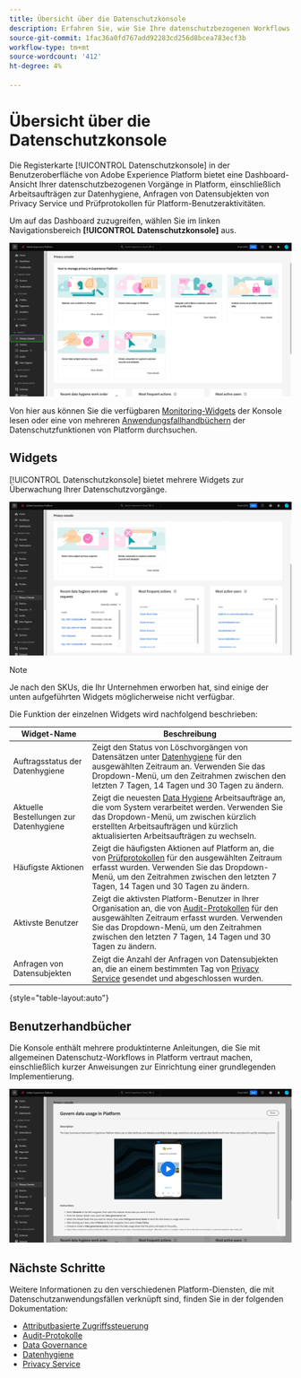 ```yaml
---
title: Übersicht über die Datenschutzkonsole
description: Erfahren Sie, wie Sie Ihre datenschutzbezogenen Workflows in der Benutzeroberfläche von Adobe Experience Platform überwachen.
source-git-commit: 1fac36a0fd767add92283cd256d8bcea783ecf3b
workflow-type: tm+mt
source-wordcount: '412'
ht-degree: 4%

---
```


# Übersicht über die Datenschutzkonsole

Die Registerkarte [!UICONTROL Datenschutzkonsole] in der Benutzeroberfläche von Adobe Experience Platform bietet eine Dashboard-Ansicht Ihrer datenschutzbezogenen Vorgänge in Platform, einschließlich Arbeitsaufträgen zur Datenhygiene, Anfragen von Datensubjekten von Privacy Service und Prüfprotokollen für Platform-Benutzeraktivitäten.

Um auf das Dashboard zuzugreifen, wählen Sie im linken Navigationsbereich **[!UICONTROL Datenschutzkonsole]** aus.

![Bild mit der Auswahl von [!UICONTROL Datenschutzkonsole] im linken Navigationsbereich der Platform-Benutzeroberfläche](../images/governance-privacy-security/privacy-console/left-nav.png)

Von hier aus können Sie die verfügbaren [Monitoring-Widgets](#widgets) der Konsole lesen oder eine von mehreren [Anwendungsfallhandbüchern](#use-case-guides) der Datenschutzfunktionen von Platform durchsuchen.

## Widgets

[!UICONTROL Datenschutzkonsole] bietet mehrere Widgets zur Überwachung Ihrer Datenschutzvorgänge.

![Bild mit der Auswahl von [!UICONTROL Datenschutzkonsole] im linken Navigationsbereich der Platform-Benutzeroberfläche](../images/governance-privacy-security/privacy-console/widgets.png)

>[!NOTE]
>
>Je nach den SKUs, die Ihr Unternehmen erworben hat, sind einige der unten aufgeführten Widgets möglicherweise nicht verfügbar.

Die Funktion der einzelnen Widgets wird nachfolgend beschrieben:

| Widget-Name | Beschreibung |
| --- | --- |
| Auftragsstatus der Datenhygiene | Zeigt den Status von Löschvorgängen von Datensätzen unter [Datenhygiene](../../hygiene/home.md) für den ausgewählten Zeitraum an. Verwenden Sie das Dropdown-Menü, um den Zeitrahmen zwischen den letzten 7 Tagen, 14 Tagen und 30 Tagen zu ändern. |
| Aktuelle Bestellungen zur Datenhygiene | Zeigt die neuesten [Data Hygiene](../../hygiene/home.md) Arbeitsaufträge an, die vom System verarbeitet werden. Verwenden Sie das Dropdown-Menü, um zwischen kürzlich erstellten Arbeitsaufträgen und kürzlich aktualisierten Arbeitsaufträgen zu wechseln. |
| Häufigste Aktionen | Zeigt die häufigsten Aktionen auf Platform an, die von [Prüfprotokollen](./audit-logs/overview.md) für den ausgewählten Zeitraum erfasst wurden. Verwenden Sie das Dropdown-Menü, um den Zeitrahmen zwischen den letzten 7 Tagen, 14 Tagen und 30 Tagen zu ändern. |
| Aktivste Benutzer | Zeigt die aktivsten Platform-Benutzer in Ihrer Organisation an, die von [Audit-Protokollen](./audit-logs/overview.md) für den ausgewählten Zeitraum erfasst wurden. Verwenden Sie das Dropdown-Menü, um den Zeitrahmen zwischen den letzten 7 Tagen, 14 Tagen und 30 Tagen zu ändern. |
| Anfragen von Datensubjekten | Zeigt die Anzahl der Anfragen von Datensubjekten an, die an einem bestimmten Tag von [Privacy Service](../../privacy-service/home.md) gesendet und abgeschlossen wurden. |

{style="table-layout:auto"}

## Benutzerhandbücher

Die Konsole enthält mehrere produktinterne Anleitungen, die Sie mit allgemeinen Datenschutz-Workflows in Platform vertraut machen, einschließlich kurzer Anweisungen zur Einrichtung einer grundlegenden Implementierung.

![Bild mit der Auswahl von [!UICONTROL Datenschutzkonsole] im linken Navigationsbereich der Platform-Benutzeroberfläche](../images/governance-privacy-security/privacy-console/use-case-guide.png)

## Nächste Schritte

Weitere Informationen zu den verschiedenen Platform-Diensten, die mit Datenschutzanwendungsfällen verknüpft sind, finden Sie in der folgenden Dokumentation:

* [Attributbasierte Zugriffssteuerung](../../access-control/abac/overview.md)
* [Audit-Protokolle](./audit-logs/overview.md)
* [Data Governance](../../data-governance/home.md)
* [Datenhygiene](../../hygiene/home.md)
* [Privacy Service](../../privacy-service/home.md)
